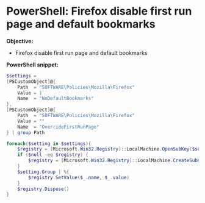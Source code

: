 # PowerShell: Firefox disable first run page and default bookmarks

<b>Objective:</b>

* Firefox disable first run page and default bookmarks

<b>PowerShell snippet:</b>

```powershell
$settings =
[PSCustomObject]@{
    Path  = "SOFTWARE\Policies\Mozilla\Firefox"
    Value = 1
    Name  = "NoDefaultBookmarks"
},
[PSCustomObject]@{
    Path  = "SOFTWARE\Policies\Mozilla\Firefox"
    Value = "" 
    Name  = "OverrideFirstRunPage"
} | group Path

foreach($setting in $settings){
    $registry = [Microsoft.Win32.Registry]::LocalMachine.OpenSubKey($setting.Name, $true)
    if ($null -eq $registry) {
        $registry = [Microsoft.Win32.Registry]::LocalMachine.CreateSubKey($setting.Name, $true)
    }
    $setting.Group | %{
        $registry.SetValue($_.name, $_.value)
    }
    $registry.Dispose()
}
```
